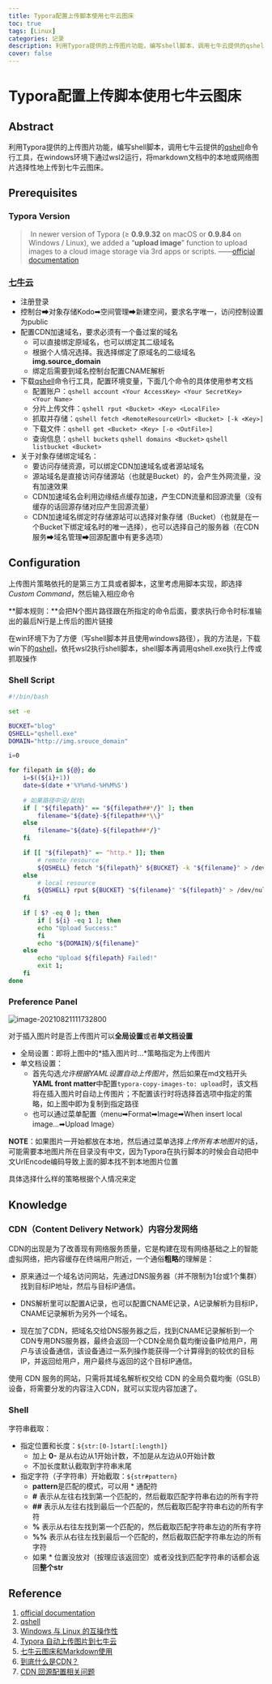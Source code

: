 ```yaml
---
title: Typora配置上传脚本使用七牛云图床
toc: true
tags: [Linux]
categories: 记录
description: 利用Typora提供的上传图片功能，编写shell脚本，调用七牛云提供的qshell命令行工具，在windows环境下通过wsl2运行，将markdown文档中的本地或网络图片选择性地上传到七牛云图床。
cover: false
---
```

# Typora配置上传脚本使用七牛云图床

## Abstract

利用Typora提供的上传图片功能，编写shell脚本，调用七牛云提供的[qshell](https://github.com/qiniu/qshell)命令行工具，在windows环境下通过wsl2运行，将markdown文档中的本地或网络图片选择性地上传到七牛云图床。



## Prerequisites

### Typora Version

> ​	In newer version of Typora (≥ **0.9.9.32** on macOS or **0.9.84** on Windows / Linux), we added a “**upload image**” function to upload images to a cloud image storage via 3rd apps or scripts.               ——[official documentation](https://support.typora.io/Upload-Image/)

### [七牛云](https://www.qiniu.com/)

- 注册登录
- 控制台➡对象存储Kodo➡空间管理➡新建空间，要求名字唯一，访问控制设置为public
- 配置CDN加速域名，要求必须有一个备过案的域名
  - 可以直接绑定原域名，也可以绑定其二级域名
  - 根据个人情况选择。我选择绑定了原域名的二级域名**img.source_domain**
  - 绑定后需要到域名控制台配置CNAME解析
- 下载[qshell](https://github.com/qiniu/qshell)命令行工具，配置环境变量，下面几个命令的具体使用参考文档
  - 配置账户：`qshell account <Your AccessKey> <Your SecretKey> <Your Name>`
  - 分片上传文件：`qshell rput <Bucket> <Key> <LocalFile>` 
  - 抓取并存储：`qshell fetch <RemoteResourceUrl> <Bucket> [-k <Key>] `
  - 下载文件：`qshell get <Bucket> <Key> [-o <OutFile>]`
  - 查询信息：`qshell buckets` `qshell domains <Bucket>` `qshell listbucket <Bucket>` 
- 关于对象存储绑定域名：
  - 要访问存储资源，可以绑定CDN加速域名或者源站域名
  - 源站域名是直接访问存储源站（也就是Bucket）的，会产生外网流量，没有加速效果
  - CDN加速域名会利用边缘结点缓存加速，产生CDN流量和回源流量（没有缓存的话回源存储对应产生回源流量）
  - CDN加速域名绑定时存储源站可以选择对象存储（Bucket）（也就是在一个Bucket下绑定域名时的唯一选择），也可以选择自己的服务器（在CDN服务➡域名管理➡回源配置中有更多选项）



## Configuration

上传图片策略依托的是第三方工具或者脚本，这里考虑用脚本实现，即选择*Custom Command*，然后输入相应命令

**脚本规则：**会把N个图片路径跟在所指定的命令后面，要求执行命令时标准输出的最后N行是上传后的图片链接



在win环境下为了方便（写shell脚本并且使用windows路径），我的方法是，下载win下的[qshell](https://github.com/qiniu/qshell)，依托wsl2执行shell脚本，shell脚本再调用qshell.exe执行上传或抓取操作

### Shell Script

```bash
#!/bin/bash

set -e

BUCKET="blog"
QSHELL="qshell.exe"
DOMAIN="http://img.srouce_domain"

i=0

for filepath in ${@}; do
	i=$((${i}+1))
	date=$(date +'%Y%m%d-%H%M%S')
	
	# 如果路径中没/就找\
	if [ "${filepath}" == "${filepath##*/}" ]; then
		filename="${date}-${filepath##*\\}"
	else
		filename="${date}-${filepath##*/}"
	fi

    if [[ "${filepath}" =~ ^http.* ]]; then
    	# remote resource
    	${QSHELL} fetch "${filepath}" ${BUCKET} -k "${filename}" > /dev/null
    else
    	# local resource
    	${QSHELL} rput ${BUCKET} "${filename}" "${filepath}" > /dev/null
    fi
    
    if [ $? -eq 0 ]; then
    	if [ ${i} -eq 1 ]; then
    	echo "Upload Success:"
    	fi
    	echo "${DOMAIN}/${filename}"
    else
    	echo "Upload ${filepath} Failed!"
    	exit 1;
    fi
done
```

### Preference Panel

![image-20210821111732800](http://img.luooofan.site/20210823-142833-image-20210821111732800.png)

对于插入图片时是否上传图片可以**全局设置**或者**单文档设置**

- 全局设置：即将上图中的*插入图片时...*策略指定为上传图片
- 单文档设置：
  - 首先勾选*允许根据YAML设置自动上传图片*，然后如果在md文档开头**YAML front matter**中配置`typora-copy-images-to: upload`时，该文档将在插入图片时自动上传图片；不配置该行时将选择首选项中指定的策略，如上图中即为复制到指定路径
  - 也可以通过菜单配置（menu➡Format➡Image➡When insert local image…➡Upload Image）

**NOTE**：如果图片一开始都放在本地，然后通过菜单选择*上传所有本地图片*的话，可能需要本地图片所在目录没有中文，因为Typora在执行脚本的时候会自动把中文UrlEncode编码导致上面的脚本找不到本地图片位置

具体选择什么样的策略根据个人情况来定



## Knowledge

### CDN（Content Delivery Network）内容分发网络

CDN的出现是为了改善现有网络服务质量，它是构建在现有网络基础之上的智能虚拟网络，把内容缓存在终端用户附近，一个通俗**粗略**的理解是：

- 原来通过一个域名访问网站，先通过DNS服务器（并不限制为1台或1个集群）找到目标IP地址，然后与目标IP通信。

- DNS解析里可以配置A记录，也可以配置CNAME记录，A记录解析为目标IP，CNAME记录解析为另外一个域名。

- 现在加了CDN，把域名交给DNS服务器之后，找到CNAME记录解析到一个CDN专用DNS服务器，最终会返回一个CDN全局负载均衡设备IP给用户，用户与该设备通信，该设备通过一系列操作能获得一个计算得到的较优的目标IP，并返回给用户，用户最终与返回的这个目标IP通信。

使用 CDN 服务的网站，只需将其域名解析权交给 CDN 的全局负载均衡（GSLB）设备，将需要分发的内容注入CDN，就可以实现内容加速了。

### Shell

字符串截取：

- 指定位置和长度：`${str:[0-]start[:length]}` 
  - 加上 **0-** 是从右边从1开始计数，不加是从左边从0开始计数
  - 不加长度默认截取到字符串末尾
- 指定字符（子字符串）开始截取：`${str#pattern}`
  - **pattern**是匹配的模式，可以用 * 通配符
  - **#** 表示从左往右找到第一个匹配的，然后截取匹配字符串右边的所有字符
  - **##** 表示从左往右找到最后一个匹配的，然后截取匹配字符串右边的所有字符
  - **%** 表示从右往左找到第一个匹配的，然后截取匹配字符串左边的所有字符
  - **%%** 表示从右往左找到最后一个匹配的，然后截取匹配字符串左边的所有字符
  - 如果 * 位置没放对（按理应该返回空）或者没找到匹配字符串的话都会返回**整个str**



## Reference

1. [official documentation](https://support.typora.io/Upload-Image/)
2. [qshell](https://github.com/qiniu/qshell)
3. [Windows 与 Linux 的互操作性](https://docs.microsoft.com/zh-cn/windows/wsl/interop)
4. [Typora 自动上传图片到七牛云](https://razeencheng.com/post/typora-upload-image-qiniu.html)
5. [七牛云图床和Markdown使用](https://www.cnblogs.com/ssgeek/p/10854839.html)
6. [到底什么是CDN？](https://zhuanlan.zhihu.com/p/338951935)
7. [CDN 回源配置相关问题](https://developer.qiniu.com/fusion/kb/4064/understanding-and-setting-up-the-way-back-to-the-source-host)

